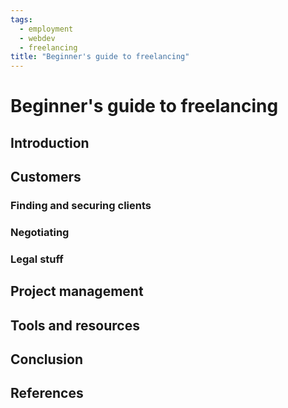 ```yaml
---
tags:
  - employment
  - webdev
  - freelancing
title: "Beginner's guide to freelancing"
---
```


# Beginner's guide to freelancing

## Introduction

## Customers

### Finding and securing clients

### Negotiating

### Legal stuff

## Project management

## Tools and resources

## Conclusion

## References
